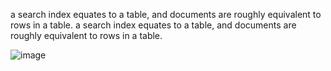  a search index equates to a table, and documents are roughly equivalent to rows in a table. a search index equates to a table, and documents are roughly equivalent to rows in a table.

![image](https://github.com/MohammadNazeri/my-educations/assets/109389707/97c7e387-90c8-48ec-a6ca-06f5c4090819)

